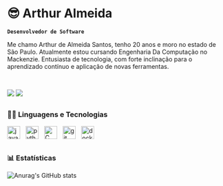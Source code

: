 # 😎 Arthur Almeida

**`Desenvolvedor de Software`**

Me chamo Arthur de Almeida Santos, tenho 20 anos e moro no estado de São Paulo. Atualmente estou cursando Engenharia Da Computação no Mackenzie. Entusiasta de tecnologia, com forte inclinação para o aprendizado contínuo e aplicação de novas ferramentas.

<br/>

<div> 
  
  <a href = "mailto:arthur.almeida.ec@gmail.com"><img src="https://img.shields.io/badge/-Gmail-%23333?style=for-the-badge&logo=gmail&logoColor=white" target="_blank"></a>
  <a href="[www.linkedin.com/in/arthuralmeidasanto-s](https://www.linkedin.com/in/arthuralmeidasanto-s/)" target="_blank"><img src="https://img.shields.io/badge/-LinkedIn-%230077B5?style=for-the-badge&logo=linkedin&logoColor=white" target="_blank"></a> 
  
</div>

##

### 👨‍💻 Linguagens e Tecnologias

<img
    align="left"
    alt="java"
    title="java"
    width="30px"
    style="padding-right: 10px;"
    src="https://cdn.jsdelivr.net/gh/devicons/devicon@latest/icons/java/java-original.svg"
/>

<img
    align="left"
    alt="python"
    title="python"
    width="30px"
    style="padding-right: 10px;"
    src="https://cdn.jsdelivr.net/gh/devicons/devicon@latest/icons/python/python-original.svg"
/>

<img
    align="left"
    alt="C"
    title="C"
    width="30px"
    style="padding-right: 10px;"
    src="https://cdn.jsdelivr.net/gh/devicons/devicon@latest/icons/c/c-original.svg"
/>

<img
    align="left"
    alt="git"
    title="git"
    width="30px"
    style="padding-right: 10px;"
    src="https://cdn.jsdelivr.net/gh/devicons/devicon@latest/icons/git/git-original.svg"
/>

<img
    align="left"
    alt="docker"
    title="docker"
    width="30px"
    style="padding-right: 10px;"
    src="https://cdn.jsdelivr.net/gh/devicons/devicon@latest/icons/docker/docker-original-wordmark.svg"
/>

<br/>
<br/>

##

### 📊 Estatísticas

![Anurag's GitHub stats](https://github-readme-stats.vercel.app/api?username=arthuralmeidasn&theme=tokyonight&include_all_commits=true&locale=pt-br)

